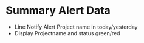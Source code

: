 <h1>Summary Alert Data </h1>

- Line Notify Alert Project name in today/yesterday
- Display Projectname and status green/red
